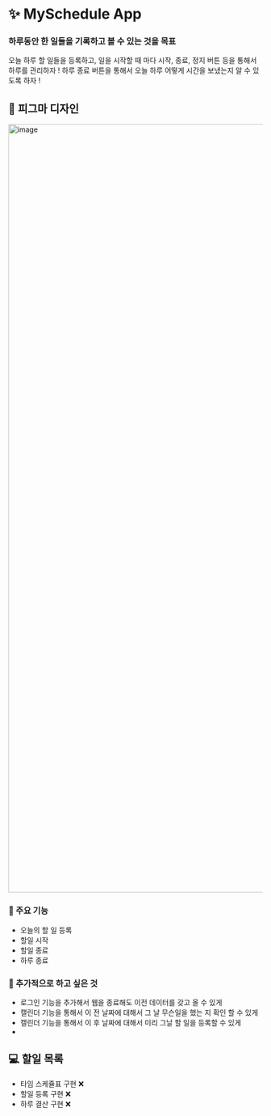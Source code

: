 # ✨ MySchedule App

### 하루동안 한 일들을 기록하고 볼 수 있는 것을 목표

오늘 하루 할 일들을 등록하고, 일을 시작할 때 마다 시작, 종료, 정지 버튼 등을 통해서 하루를 관리하자 !
하루 종료 버튼을 통해서 오늘 하루 어떻게 시간을 보냈는지 알 수 있도록 하자 !

## 🎨 피그마 디자인
<img width="1520" alt="image" src="https://github.com/user-attachments/assets/d7b6046e-a391-46a4-ada6-c8d88cfe2e81" />

### 🔨 주요 기능
- 오늘의 할 일 등록
- 할일 시작
- 할일 종료
- 하루 종료

### 🔨 추가적으로 하고 싶은 것
- 로그인 기능을 추가해서 웹을 종료해도 이전 데이터를 갖고 올 수 있게
- 캘린더 기능을 통해서 이 전 날짜에 대해서 그 날 무슨일을 했는 지 확인 할 수 있게
- 캘린더 기능을 통해서 이 후 날짜에 대해서 미리 그날 할 일을 등록할 수 있게
- 

## 💻 할일 목록
- 타임 스케쥴표 구현 ❌
- 할일 등록 구현 ❌
- 하루 결산 구현 ❌
